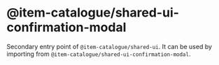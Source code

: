 # @item-catalogue/shared-ui-confirmation-modal

Secondary entry point of `@item-catalogue/shared-ui`. It can be used by importing from `@item-catalogue/shared-ui-confirmation-modal`.
